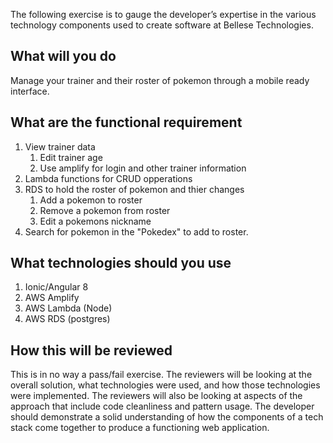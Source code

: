 
The following exercise is to gauge the developer’s expertise in the various technology components used to create software at Bellese Technologies. 

## What will you do

Manage your trainer and their roster of pokemon through a mobile ready interface. 

## What are the functional requirement

1. View trainer data
    1. Edit trainer age
    2. Use amplify for login and other trainer information
2. Lambda functions for CRUD opperations
3. RDS to hold the roster of pokemon and thier changes
    1. Add a pokemon to roster
    2. Remove a pokemon from roster
    3. Edit a pokemons nickname
4. Search for pokemon in the "Pokedex" to add to roster.


## What technologies should you use
1. Ionic/Angular 8
2. AWS Amplify
3. AWS Lambda (Node)
4. AWS RDS (postgres)

## How this will be reviewed

This is in no way a pass/fail exercise. The reviewers will be looking at the overall solution, what technologies were used, and how those technologies were implemented. The reviewers will also be looking at aspects of the approach that include code cleanliness and pattern usage. The developer should demonstrate a solid understanding of how the components of a tech stack come together to produce a functioning web application.
